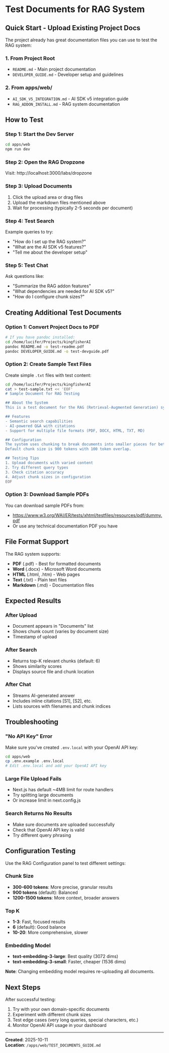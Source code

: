 # Test Documents for RAG System

## Quick Start - Upload Existing Project Docs

The project already has great documentation files you can use to test the RAG system:

### 1. From Project Root
- `README.md` - Main project documentation
- `DEVELOPER_GUIDE.md` - Developer setup and guidelines

### 2. From apps/web/
- `AI_SDK_V5_INTEGRATION.md` - AI SDK v5 integration guide
- `RAG_ADDON_INSTALL.md` - RAG system documentation

## How to Test

### Step 1: Start the Dev Server
```bash
cd apps/web
npm run dev
```

### Step 2: Open the RAG Dropzone
Visit: http://localhost:3000/labs/dropzone

### Step 3: Upload Documents
1. Click the upload area or drag files
2. Upload the markdown files mentioned above
3. Wait for processing (typically 2-5 seconds per document)

### Step 4: Test Search
Example queries to try:
- "How do I set up the RAG system?"
- "What are the AI SDK v5 features?"
- "Tell me about the developer setup"

### Step 5: Test Chat
Ask questions like:
- "Summarize the RAG addon features"
- "What dependencies are needed for AI SDK v5?"
- "How do I configure chunk sizes?"

## Creating Additional Test Documents

### Option 1: Convert Project Docs to PDF
```bash
# If you have pandoc installed:
cd /home/lucifer/Projects/kingfisherAI
pandoc README.md -o test-readme.pdf
pandoc DEVELOPER_GUIDE.md -o test-devguide.pdf
```

### Option 2: Create Sample Text Files
Create simple `.txt` files with test content:

```bash
cd /home/lucifer/Projects/kingfisherAI
cat > test-sample.txt << 'EOF'
# Sample Document for RAG Testing

## About the System
This is a test document for the RAG (Retrieval-Augmented Generation) system.

## Features
- Semantic search capabilities
- AI-powered Q&A with citations
- Support for multiple file formats (PDF, DOCX, HTML, TXT, MD)

## Configuration
The system uses chunking to break documents into smaller pieces for better retrieval.
Default chunk size is 900 tokens with 100 token overlap.

## Testing Tips
1. Upload documents with varied content
2. Try different query types
3. Check citation accuracy
4. Adjust chunk sizes in configuration
EOF
```

### Option 3: Download Sample PDFs
You can download sample PDFs from:
- https://www.w3.org/WAI/ER/tests/xhtml/testfiles/resources/pdf/dummy.pdf
- Or use any technical documentation PDF you have

## File Format Support

The RAG system supports:
- **PDF** (.pdf) - Best for formatted documents
- **Word** (.docx) - Microsoft Word documents
- **HTML** (.html, .htm) - Web pages
- **Text** (.txt) - Plain text files
- **Markdown** (.md) - Documentation files

## Expected Results

### After Upload
- Document appears in "Documents" list
- Shows chunk count (varies by document size)
- Timestamp of upload

### After Search
- Returns top-K relevant chunks (default: 6)
- Shows similarity scores
- Displays source file and chunk location

### After Chat
- Streams AI-generated answer
- Includes inline citations [S1], [S2], etc.
- Lists sources with filenames and chunk indices

## Troubleshooting

### "No API Key" Error
Make sure you've created `.env.local` with your OpenAI API key:
```bash
cd apps/web
cp .env.example .env.local
# Edit .env.local and add your OpenAI API key
```

### Large File Upload Fails
- Next.js has default ~4MB limit for route handlers
- Try splitting large documents
- Or increase limit in next.config.js

### Search Returns No Results
- Make sure documents are uploaded successfully
- Check that OpenAI API key is valid
- Try different query phrasing

## Configuration Testing

Use the RAG Configuration panel to test different settings:

### Chunk Size
- **300-600 tokens**: More precise, granular results
- **900 tokens** (default): Balanced
- **1200-1500 tokens**: More context, broader answers

### Top K
- **1-3**: Fast, focused results
- **6** (default): Good balance
- **10-20**: More comprehensive, slower

### Embedding Model
- **text-embedding-3-large**: Best quality (3072 dims)
- **text-embedding-3-small**: Faster, cheaper (1536 dims)

**Note**: Changing embedding model requires re-uploading all documents.

## Next Steps

After successful testing:
1. Try with your own domain-specific documents
2. Experiment with different chunk sizes
3. Test edge cases (very long queries, special characters, etc.)
4. Monitor OpenAI API usage in your dashboard

---

**Created**: 2025-10-11  
**Location**: `/apps/web/TEST_DOCUMENTS_GUIDE.md`


